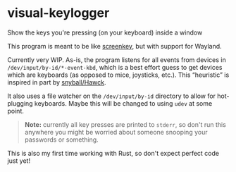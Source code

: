 # visual-keylogger
Show the keys you're pressing (on your keyboard) inside a window

This program is meant to be like [screenkey](https://gitlab.com/screenkey/screenkey), but with support for Wayland.

Currently very WIP. As-is, the program listens for all events from devices in `/dev/input/by-id/*-event-kbd`, which is a best effort guess to get devices which are keyboards (as opposed to mice, joysticks, etc.). This “heuristic” is inspired in part by [snyball/Hawck](https://github.com/snyball/Hawck/blob/master/src/KBDManager.hpp#L54).

It also uses a file watcher on the `/dev/input/by-id` directory to allow for hot-plugging keyboards. Maybe this will be changed to using `udev` at some point.

> **Note:** currently all key presses are printed to `stderr`, so don't run this anywhere you might be worried about someone snooping your passwords or something.

This is also my first time working with Rust, so don't expect perfect code just yet!
